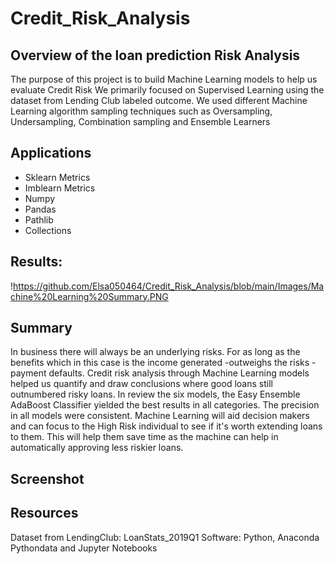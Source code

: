 # Credit_Risk_Analysis
## Overview of the loan prediction Risk Analysis
The purpose of this project is to build Machine Learning models to help us evaluate Credit Risk We primarily focused on Supervised Learning using the dataset from Lending Club labeled outcome. We used different Machine Learning algorithm sampling techniques such as Oversampling, Undersampling, Combination sampling and Ensemble Learners

## Applications
- Sklearn Metrics
- Imblearn Metrics
- Numpy
- Pandas
- Pathlib
- Collections
## Results:
!https://github.com/Elsa050464/Credit_Risk_Analysis/blob/main/Images/Machine%20Learning%20Summary.PNG

## Summary
In business there will always be an underlying risks. For as long as the benefits which in this case is the income generated -outweighs the risks - payment defaults. Credit risk analysis through Machine Learning models helped us quantify and draw conclusions where good loans still outnumbered risky loans. In review the six models, the Easy Ensemble AdaBoost Classifier yielded the best results in all categories. The precision in all models were consistent. Machine Learning will aid decision makers and can focus to the High Risk individual to see if it's worth extending loans to them. This will help them save time as the machine can help in automatically approving less riskier loans.

## Screenshot

## Resources
Dataset from LendingClub: LoanStats_2019Q1
Software: Python, Anaconda Pythondata and Jupyter Notebooks
